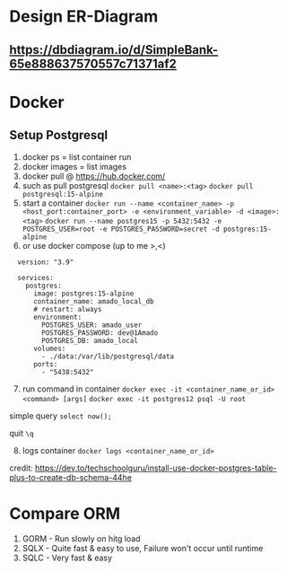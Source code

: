 # Design ER-Diagram 
## https://dbdiagram.io/d/SimpleBank-65e888637570557c71371af2

# Docker
## Setup Postgresql
1. docker ps  =  list container run
2. docker images  =  list images 
3. docker pull  @  https://hub.docker.com/
4. such as pull postgresql 
`docker pull <name>:<tag>`
`docker pull postgresql:15-alpine`
5. start a container 
`docker run --name <container_name> -p <host_port:container_port> -e <environment_variable> -d <image>:<tag>`
`docker run --name postgres15 -p 5432:5432 -e POSTGRES_USER=root -e POSTGRES_PASSWORD=secret -d postgres:15-alpine`
6. or use docker compose (up to me >,<)
``` docker-compose.ymal
  version: "3.9"
  
  services:
    postgres:
      image: postgres:15-alpine
      container_name: amado_local_db
      # restart: always
      environment:
        POSTGRES_USER: amado_user
        POSTGRES_PASSWORD: dev@1Amado
        POSTGRES_DB: amado_local
      volumes:
        - ./data:/var/lib/postgresql/data
      ports:
        - "5438:5432"
```
7. run command in container
`docker exec -it <container_name_or_id> <command> [args]`
`docker exec -it postgres12 psql -U root`

simple query
`select now();`

quit
`\q`

8. logs container 
`docker logs <container_name_or_id>`

credit: https://dev.to/techschoolguru/install-use-docker-postgres-table-plus-to-create-db-schema-44he

# Compare ORM 
1. GORM - Run slowly on hitg load 
2. SQLX - Quite fast & easy to use, Failure won't occur until runtime
3. SQLC - Very fast & easy